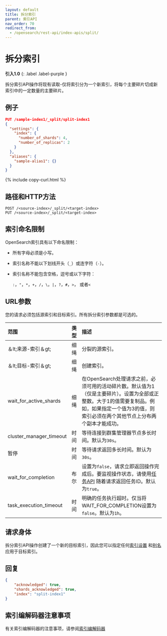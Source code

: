 ```yaml
---
layout: default
title: 拆分索引
parent: 索引API
nav_order: 70
redirect_from:
  - /opensearch/rest-api/index-apis/split/
---
```


# 拆分索引
**引入1.0**
{: .label .label-purple }

拆分索引API操作将现有读取-仅将索引分为一个新索引，将每个主要碎片切成新索引中的一定数量的主要碎片。

## 例子

```json
PUT /sample-index1/_split/split-index1
{
  "settings": {
    "index": {
      "number_of_shards": 4,
      "number_of_replicas": 2
    }
  },
  "aliases": {
    "sample-alias1": {}
  }
}
```
{% include copy-curl.html %}

## 路径和HTTP方法

```
POST /<source-index>/_split/<target-index>
PUT /<source-index>/_split/<target-index>
```

## 索引命名限制

OpenSearch索引具有以下命名限制：

- 所有字母必须是小写。
- 索引名称不能以下划线开头（`_`）或连字符（`-`）。
- 索引名称不能包含空格，逗号或以下字符：

  `:`，`"`，`*`，`+`，`/`，`\`，`|`，`?`，`#`，`>`， 或者`<`

## URL参数

您的请求必须包括源索引和目标索引。所有拆分索引参数都是可选的。

范围| 类型| 描述
:--- | :--- | :---
＆lt;来源-索引＆gt;| 细绳| 分裂的源索引。
＆lt;目标-索引＆gt;| 细绳| 创建索引。
wait_for_active_shards| 细绳| 在OpenSearch处理请求之前，必须可用的活动碎片数。默认值为1（仅是主要碎片）。设置为全部或正整数。大于1的值需要复制品。例如，如果指定一个值为3的值，则索引必须在两个其他节点上分布两个副本才能成功。
cluster_manager_timeout| 时间| 等待连接到群集管理器节点多长时间。默认为`30s`。
暂停| 时间| 等待请求返回多长时间。默认为`30s`。
wait_for_completion| 布尔| 设置为`false`，请求立即返回操作完成后。要监视操作状态，请使用[任务API]({{site.url}}{{site.baseurl}}/api-reference/tasks/) 随着请求返回任务ID。默认为`true`。
task_execution_timeout| 时间| 明确的任务执行超时。仅当将WAIT_FOR_COMPLETION设置为`false`。默认为`1h`。

## 请求身体

拆分索引API操作创建了一个新的目标索引，因此您可以指定任何[索引设置]({{site.url}}{{site.baseurl}}/im-plugin/index-settings/) 和[别名]({{site.url}}{{site.baseurl}}/opensearch/index-alias/) 应用于目标索引。

## 回复

```json
{
    "acknowledged": true,
    "shards_acknowledged": true,
    "index": "split-index1"
}
```

## 索引编解码器注意事项

有关索引编解码器的注意事项，请参阅[索引编解码器]({{site.url}}{{site.baseurl}}/im-plugin/index-codecs/#splits-and-shrinks)

